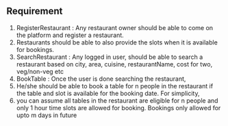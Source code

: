 ## Requirement
1. RegisterRestaurant : Any restaurant owner should be able to come on the platform and register a restaurant. 
2. Restaurants should be able to also provide the slots when it is available for bookings.
3. SearchRestaurant : Any logged in user, should be able to search a restaurant based on city, area, cuisine, restaurantName, cost for two, veg/non-veg etc
4. BookTable : Once the user is done searching the restaurant, 
5. He/she should be able to book a table for n people in the restaurant if the table and slot is available for the booking date.
For simplicity, 
6. you can assume all tables in the restaurant are eligible for n people and only 1 hour time slots are allowed for booking. 
Bookings only allowed for upto m days in future
